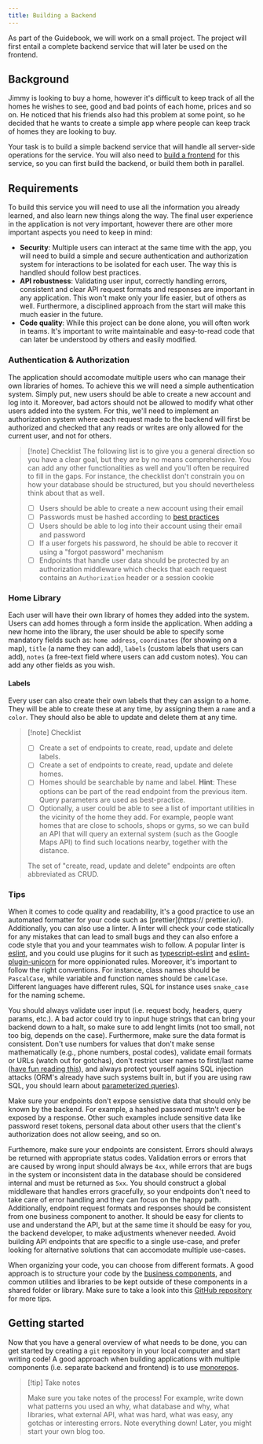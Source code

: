 ```yaml
---
title: Building a Backend
---
```


As part of the Guidebook, we will work on a small project. The project will first entail a complete backend service that will later be used on the frontend.

## Background

Jimmy is looking to buy a home, however it's difficult to keep track of all the homes he wishes to see, good and bad points of each home, prices and so on. He noticed that his friends also had this problem at some point, so he decided that he wants to create a simple app where people can keep track of homes they are looking to buy.

Your task is to build a simple backend service that will handle all server-side operations for the service. You will also need to [build a frontend](/frontend/building-a-frontend) for this service, so you can first build the backend, or build them both in parallel.

## Requirements

To build this service you will need to use all the information you already learned, and also learn new things along the way. The final user experience in the application is not very important, however there are other more important aspects you need to keep in mind:

- **Security**: Multiple users can interact at the same time with the app, you will need to build a simple and secure authentication and authorization system for interactions to be isolated for each user. The way this is handled should follow best practices.
- **API robustness**: Validating user input, correctly handling errors, consistent and clear API request formats and responses are important in any application. This won't make only your life easier, but of others as well. Furthermore, a disciplined approach from the start will make this much easier in the future.
- **Code quality**: While this project can be done alone, you will often work in teams. It's important to write maintainable and easy-to-read code that can later be understood by others and easily modified.

### Authentication & Authorization

The application should accomodate multiple users who can manage their own libraries of homes. To achieve this we will need a simple authentication system. Simply put, new users should be able to create a new account and log into it. Moreover, bad actors should not be allowed to modify what other users added into the system. For this, we'll need to implement an authorization system where each request made to the backend will first be authorized and checked that any reads or writes are only allowed for the current user, and not for others.

> [!note] Checklist
> The following list is to give you a general direction so you have a clear goal, but they are by no means comprehensive. You can add any other functionalities as well and you'll often be required to fill in the gaps. For instance, the checklist don't constrain you on how your database should be structured, but you should nevertheless think about that as well.
> 
> - [ ] Users should be able to create a new account using their email
> - [ ] Passwords must be hashed according to [best practices](https://cheatsheetseries.owasp.org/cheatsheets/Password_Storage_Cheat_Sheet.html)
> - [ ] Users should be able to log into their account using their email and password
> - [ ] If a user forgets his password, he should be able to recover it using a "forgot password" mechanism
> - [ ] Endpoints that handle user data should be protected by an authorization middleware which checks that each request contains an `Authorization` header or a session cookie

### Home Library

Each user will have their own library of homes they added into the system. Users can add homes through a form inside the application. When adding a new home into the library, the user should be able to specify some mandatory fields such as: `home address`, `coordinates` (for showing on a map), `title` (a name they can add), `labels` (custom labels that users can add), `notes` (a free-text field where users can add custom notes). You can add any other fields as you wish.

#### Labels

Every user can also create their own labels that they can assign to a home. They will be able to create these at any time, by assigning them a `name` and a `color`. They should also be able to update and delete them at any time.

> [!note] Checklist
> - [ ] Create a set of endpoints to create, read, update and delete labels.
> - [ ] Create a set of endpoints to create, read, update and delete homes.
> - [ ] Homes should be searchable by name and label. **Hint**: These options can be part of the read endpoint from the previous item. Query parameters are used as best-practice.
> - [ ] Optionally, a user could be able to see a list of important utilities in the vicinity of the home they add. For example, people want homes that are close to schools, shops or gyms, so we can build an API that will query an external system (such as the Google Maps API) to find such locations nearby, together with the distance.
>
> The set of "create, read, update and delete" endpoints are often abbreviated as CRUD.

### Tips

When it comes to code quality and readability, it's a good practice to use an automated formatter for your code such as [prettier](https:// prettier.io/). Additionally, you can also use a linter. A linter will check your code statically for any mistakes that can lead to small bugs and they can also enfore a code style that you and your teammates wish to follow. A popular linter is [eslint](https://eslint.org/), and you could use plugins for it such as [typescript-eslint](https://typescript-eslint.io/) and [eslint-plugin-unicorn](https://github.com/sindresorhus/eslint-plugin-unicorn) for more oppinionated rules. Moreover, it's important to follow the right conventions. For instance, class names should be `PascalCase`, while variable and function names should be `camelCase`. Different languages have different rules, SQL for instance uses `snake_case` for the naming scheme.

You should always validate user input (i.e. request body, headers, query params, etc.). A bad actor could try to input huge strings that can bring your backend down to a halt, so make sure to add lenght limits (not too small, not too big, depends on the case). Furthermore, make sure the data format is consistent. Don't use numbers for values that don't make sense mathematically (e.g., phone numbers, postal codes), validate email formats or URLs (watch out for gotchas), don't restrict user names to first/last name ([have fun reading this](https://www.kalzumeus.com/2010/06/17/falsehoods-programmers-believe-about-names/)), and always protect yourself agains SQL injection attacks (ORM's already have such systems built in, but if you are using raw SQL, you should learn about [parameterized queries](https://node-postgres.com/features/queries)).

Make sure your endpoints don't expose sensistive data that should only be known by the backend. For example, a hashed password mustn't ever be exposed by a response. Other such examples include sensitive data like password reset tokens, personal data about other users that the client's authorization does not allow seeing, and so on.

Furthemore, make sure your endpoints are consistent. Errors should always be returned with appropriate status codes. Validation errors or errors that are caused by wrong input should always be `4xx`, while errors that are bugs in the system or inconsistent data in the database should be considered internal and must be returned as `5xx`. You should construct a global middleware that handles errors gracefully, so your endpoints don't need to take care of error handling and they can focus on the happy path. Additionally, endpoint request formats and responses should be consistent from one business component to another. It should be easy for clients to use and understand the API, but at the same time it should be easy for you, the backend developer, to make adjustments whenever needed. Avoid building API endpoints that are specific to a single use-case, and prefer looking for alternative solutions that can accomodate multiple use-cases.

When organizing your code, you can choose from different formats. A good approach is to structure your code by the [business components](https://github.com/goldbergyoni/nodebestpractices?tab=readme-ov-file#1-project-architecture-practices), and common utilities and libraries to be kept outside of these components in a shared folder or library. Make sure to take a look into this [GitHub repository](https://github.com/goldbergyoni/nodebestpractices) for more tips.

## Getting started

Now that you have a general overview of what needs to be done, you can get started by creating a `git` repository in your local computer and start writing code! A good approach when building applications with multiple components (i.e. separate backend and frontend) is to use [monorepos](/advanced/monorepos).

> [!tip] Take notes
>
> Make sure you take notes of the process! For example, write down what patterns you used an why, what database and why, what libraries, what external API, what was hard, what was easy, any gotchas or interesting errors. Note everything down! Later, you might start your own blog too.
